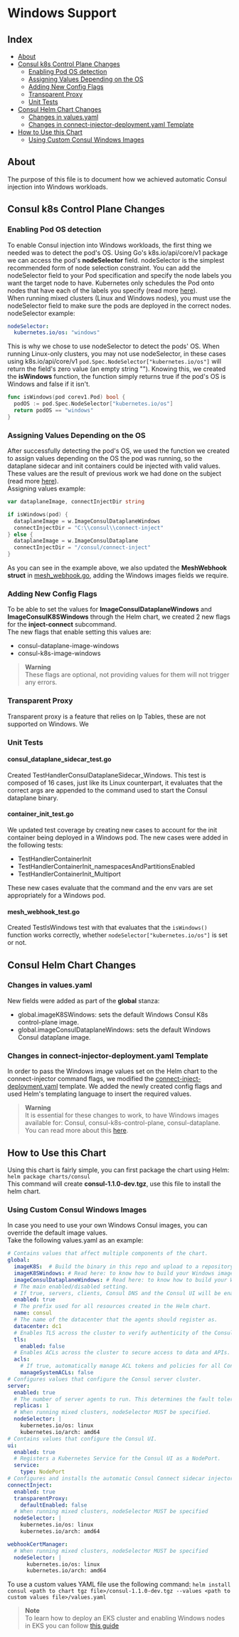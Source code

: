 # Windows Support

## Index

- [About](#about)
- [Consul k8s Control Plane Changes](#consul-k8s-control-plane-changes)
  - [Enabling Pod OS detection](#enabling-pod-os-detection)
  - [Assigning Values Depending on the OS](#assigning-values-depending-on-the-os)
  - [Adding New Config Flags](#adding-new-config-flags)
  - [Transparent Proxy](#transparent-proxy)
  - [Unit Tests](#unit-tests)
- [Consul Helm Chart Changes](#consul-helm-chart-changes)
  - [Changes in values.yaml](#changes-in-valuesyaml)
  - [Changes in connect-injector-deployment.yaml Template](#changes-in-connect-injector-deploymentyaml-template)
- [How to Use this Chart](#how-to-use-this-chart)
  - [Using Custom Consul Windows Images](#using-custom-consul-windows-images)

## About

The purpose of this file is to document how we achieved automatic Consul injection into Windows workloads.

## Consul k8s Control Plane Changes

### Enabling Pod OS detection

To enable Consul injection into Windows workloads, the first thing we needed was to detect the pod's OS. Using Go's k8s.io/api/core/v1 package we can access the pod's **nodeSelector** field.
nodeSelector is the simplest recommended form of node selection constraint. You can add the nodeSelector field to your Pod specification and specify the node labels you want the target node to have. Kubernetes only schedules the Pod onto nodes that have each of the labels you specify (read more [here](https://kubernetes.io/docs/concepts/scheduling-eviction/assign-pod-node/)).  
When running mixed clusters (Linux and Windows nodes), you must use the nodeSelector field to make sure the pods are deployed in the correct nodes.  
nodeSelector example:

```yml
nodeSelector:
  kubernetes.io/os: "windows"
```

This is why we chose to use nodeSelector to detect the pods' OS. When running Linux-only clusters, you may not use nodeSelector, in these cases using k8s.io/api/core/v1 `pod.Spec.NodeSelector["kubernetes.io/os"]` will return the field's zero value (an empty string ""). Knowing this, we created the **isWindows** function, the function simply returns true if the pod's OS is Windows and false if it isn't.

```go
func isWindows(pod corev1.Pod) bool {
  podOS := pod.Spec.NodeSelector["kubernetes.io/os"]
  return podOS == "windows"
}
```

### Assigning Values Depending on the OS

After successfully detecting the pod's OS, we used the function we created to assign values depending on the OS the pod was running, so the dataplane sidecar and init containers could be injected with valid values. These values are the result of previous work we had done on the subject (read more [here](https://github.com/hashicorp-education/learn-consul-k8s-windows/blob/main/WindowsTroubleshooting.md#encountered-issues)).  
Assigning values example:  

```go
var dataplaneImage, connectInjectDir string

if isWindows(pod) {
  dataplaneImage = w.ImageConsulDataplaneWindows
  connectInjectDir = "C:\\consul\\connect-inject"
} else {
  dataplaneImage = w.ImageConsulDataplane
  connectInjectDir = "/consul/connect-inject"
}
```

As you can see in the example above, we also updated the **MeshWebhook struct** in [mesh_webhook.go](./control-plane/connect-inject/webhook/mesh_webhook.go), adding the Windows images fields we require.

### Adding New Config Flags

To be able to set the values for **ImageConsulDataplaneWindows** and **ImageConsulK8SWindows** through the Helm chart, we created 2 new flags for the **inject-connect** subcommand.  
The new flags that enable setting this values are:

- consul-dataplane-image-windows
- consul-k8s-image-windows

> **Warning**  
> These flags are optional, not providing values for them will not trigger any errors.

### Transparent Proxy

Transparent proxy is a feature that relies on Ip Tables, these are not supported on Windows. We

### Unit Tests  

#### consul_dataplane_sidecar_test.go

Created TestHandlerConsulDataplaneSidecar_Windows. This test is composed of 16 cases, just like its Linux counterpart, it evaluates that the correct args are appended to the command used to start the Consul dataplane binary.

#### container_init_test.go

We updated test coverage by creating new cases to account for the init container being deployed in a Windows pod. The new cases were added in the following tests:  

- TestHandlerContainerInit
- TestHandlerContainerInit_namespacesAndPartitionsEnabled
- TestHandlerContainerInit_Multiport

These new cases evaluate that the command and the env vars are set appropriately for a Windows pod.

#### mesh_webhook_test.go

Created TestIsWindows test with that evaluates that the `isWindows()` function works correctly, whether `nodeSelector["kubernetes.io/os"]` is set or not.

## Consul Helm Chart Changes

### Changes in values.yaml

New fields were added as part of the **global** stanza:

- global.imageK8SWindows: sets the default Windows Consul K8s control-plane image.
- global.imageConsulDataplaneWindows: sets the default Windows Consul dataplane image.

### Changes in connect-injector-deployment.yaml Template

In order to pass the Windows image values set on the Helm chart to the connect-injector command flags, we modified the [connect-inject-deployment.yaml](./charts/consul/templates/connect-inject-deployment.yaml) template. We added the newly created config flags and used Helm's templating language to insert the required values.

> **Warning**  
> It is essential for these changes to work, to have Windows images available for: Consul, consul-k8s-control-plane, consul-dataplane. You can read more about this [here](https://github.com/hashicorp-education/learn-consul-k8s-windows/tree/main/k8s-v1.0.x/dockerfiles).

## How to Use this Chart

Using this chart is fairly simple, you can first package the chart using Helm:  
`helm package charts/consul`  
This command will create **consul-1.1.0-dev.tgz**, use this file to install the helm chart.

### Using Custom Consul Windows Images

In case you need to use your own Windows Consul images, you can override the default image values.  
Take the following values.yaml as an example:

```yml
# Contains values that affect multiple components of the chart.
global: 
  imageK8S:  # Build the binary in this repo and upload to a repository.
  imageK8SWindows: # Read here: to know how to build your Windows images: https://github.com/hashicorp-education/learn-consul-k8s-windows/tree/main/k8s-v1.0.x/dockerfiles
  imageConsulDataplaneWindows: # Read here: to know how to build your Windows images: https://github.com/hashicorp-education/learn-consul-k8s-windows/tree/main/k8s-v1.0.x/dockerfiles
  # The main enabled/disabled setting.
  # If true, servers, clients, Consul DNS and the Consul UI will be enabled.
  enabled: true
  # The prefix used for all resources created in the Helm chart.
  name: consul
  # The name of the datacenter that the agents should register as.
  datacenter: dc1
  # Enables TLS across the cluster to verify authenticity of the Consul servers and clients.
  tls:
    enabled: false
  # Enables ACLs across the cluster to secure access to data and APIs.
  acls:
    # If true, automatically manage ACL tokens and policies for all Consul components.
    manageSystemACLs: false
# Configures values that configure the Consul server cluster.
server:
  enabled: true
  # The number of server agents to run. This determines the fault tolerance of the cluster.
  replicas: 1
  # When running mixed clusters, nodeSelector MUST be specified.
  nodeSelector: |
    kubernetes.io/os: linux
    kubernetes.io/arch: amd64
# Contains values that configure the Consul UI.
ui:
  enabled: true
  # Registers a Kubernetes Service for the Consul UI as a NodePort.
  service:
    type: NodePort
# Configures and installs the automatic Consul Connect sidecar injector.
connectInject:
  enabled: true
  transparentProxy:
    defaultEnabled: false
  # When running mixed clusters, nodeSelector MUST be specified  
  nodeSelector: |
    kubernetes.io/os: linux
    kubernetes.io/arch: amd64

webhookCertManager:
  # When running mixed clusters, nodeSelector MUST be specified
  nodeSelector: |
      kubernetes.io/os: linux
      kubernetes.io/arch: amd64
```

To use a custom values YAML file use the following command:
`helm install consul <path to chart tgz file>/consul-1.1.0-dev.tgz --values <path to custom values file>/values.yaml`

> **Note**  
> To learn how to deploy an EKS cluster and enabling Windows nodes in EKS you can follow [this guide](https://github.com/hashicorp-education/learn-consul-k8s-windows/blob/main/WindowsLearningGuide.md)
